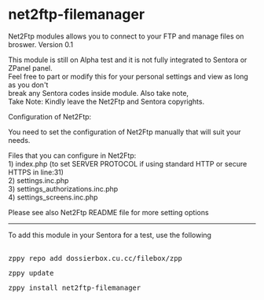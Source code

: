 # net2ftp-filemanager

  Net2Ftp modules allows you to connect to your FTP and manage files on broswer.
  Version 0.1
<br>
<p>This module is still on Alpha test and it is not fully integrated to Sentora or ZPanel panel.<br>
Feel free to part or modify this for your personal settings and view as long as you don't<br>
break any Sentora codes inside module. Also take note,<br>
Take Note: Kindly leave the Net2Ftp and   
Sentora copyrights.
</p>
<p>Configuration of Net2Ftp:</p>
<p>You need to set the configuration of Net2Ftp manually that will suit your needs.</p>
<p>Files that you can configure in Net2Ftp:<br>
  1) index.php (to set SERVER PROTOCOL if using standard HTTP or secure HTTPS in line:31)<br>
  2) settings.inc.php<br>
  3) settings_authorizations.inc.php<br>
  4) settings_screens.inc.php</p>
<p>Please see also Net2Ftp README file for more setting options</p>
<hr>
<p>To add this module in your Sentora for a test, use the following<br>
  <br></p>
  <pre>zppy repo add dossierbox.cu.cc/filebox/zpp</pre>
  <pre>zppy update</pre>
  <pre>zppy install net2ftp-filemanager</pre>

